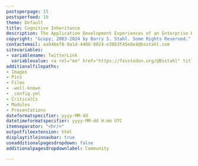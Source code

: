 ```yaml
---
postsperpage: 15
postsperfeed: 10
theme: Default
title: Cognitive Inheritance
description: The Application Development Experiences of an Enterprise Engineer
copyright: "&copy; 2003-2024 by Barry S. Stahl. Some Rights Reserved."
contactemail: aa94bef8-9a1d-4486-8024-e38b3f45e8e4@bsstahl.com
sitevariables:
- variablename: TwitterLink
  variablevalue: <a rel="me" href="https://fosstodon.org/@Bsstahl" title="@bsstahl@cognitiveinheritance.com">@bsstahl</a>
additionalfilepaths:
- Images
- Pics
- Files
- .well-known
- _config.yml
- CriticalCs
- Modules
- Presentations
dateformatspecifier: yyyy-MM-dd
datetimeformatspecifier: yyyy-MM-dd H:mm UTC
itemseparator: "<hr/>"
outputfileextension: html
displaytitleinnavbar: true
useadditionalpagesdropdown: false
additionalpagesdropdownlabel: Community

---
```

